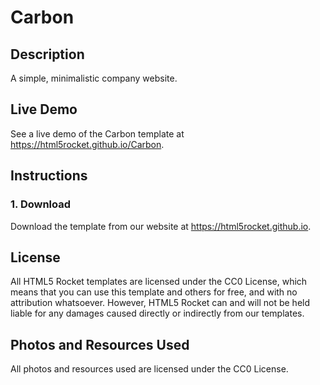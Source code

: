 # Carbon
## Description
A simple, minimalistic company website.
## Live Demo
See a live demo of the Carbon template at https://html5rocket.github.io/Carbon.
## Instructions

### 1. Download
Download the template from our website at https://html5rocket.github.io.

## License
All HTML5 Rocket templates are licensed under the CC0 License, which means that you can use this template and others for free, and with no attribution whatsoever. However, HTML5 Rocket can and will not be held liable for any damages caused directly or indirectly from our templates.

## Photos and Resources Used
All photos and resources used are licensed under the CC0 License.